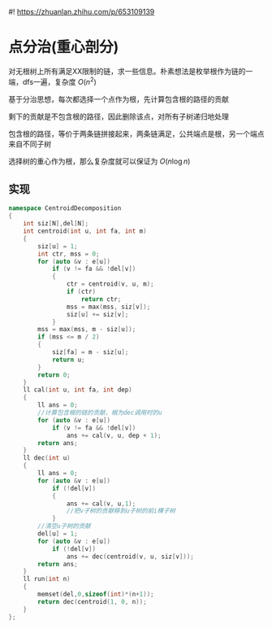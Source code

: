 #! https://zhuanlan.zhihu.com/p/653109139
# 点分治(重心剖分)
对无根树上所有满足XX限制的链，求一些信息。朴素想法是枚举根作为链的一端，dfs一遍，复杂度 $O(n^2)$

基于分治思想，每次都选择一个点作为根，先计算包含根的路径的贡献

剩下的贡献是不包含根的路径，因此删除该点，对所有子树递归地处理

包含根的路径，等价于两条链拼接起来，两条链满足，公共端点是根，另一个端点来自不同子树

选择树的重心作为根，那么复杂度就可以保证为 $O(n\log n)$
## 实现
```cpp
namespace CentroidDecomposition
{
    int siz[N],del[N];
    int centroid(int u, int fa, int m)
    {
        siz[u] = 1;
        int ctr, mss = 0;
        for (auto &v : e[u])
            if (v != fa && !del[v])
            {
                ctr = centroid(v, u, m);
                if (ctr)
                    return ctr;
                mss = max(mss, siz[v]);
                siz[u] += siz[v];
            }
        mss = max(mss, m - siz[u]);
        if (mss <= m / 2)
        {
            siz[fa] = m - siz[u];
            return u;
        }
        return 0;
    }
    ll cal(int u, int fa, int dep)
    {
        ll ans = 0;
        //计算包含根的链的贡献，根为dec调用时的u
        for (auto &v : e[u])
            if (v != fa && !del[v])
                ans += cal(v, u, dep + 1);
        return ans;
    }
    ll dec(int u)
    {
        ll ans = 0;
        for (auto &v : e[u])
            if (!del[v])
            {
                ans += cal(v, u,1);
                //把v子树的贡献移到u子树的前i棵子树
            }
        //清空u子树的贡献
        del[u] = 1;
        for (auto &v : e[u])
            if (!del[v])
                ans += dec(centroid(v, u, siz[v]));
        return ans;
    }
    ll run(int n)
    {
        memset(del,0,sizeof(int)*(n+1));
        return dec(centroid(1, 0, n));
    }
};
```
